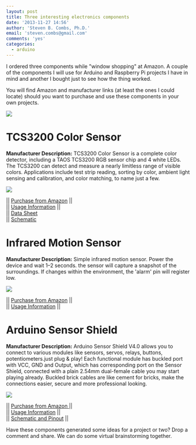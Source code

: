 ```yaml
---
layout: post
title: Three interesting electronics components
date: '2013-11-27 14:56'
author: 'Steven B. Combs, Ph.D.'
email: 'steven.combs@gmail.com'
comments: 'yes'
categories:
  - arduino
---
```


I ordered three components while "window shopping" at Amazon. A couple of the components I will use for Arduino and Raspberry Pi projects I have in mind and another I bought just to see how the thing worked.

You will find Amazon and manufacturer links (at least the ones I could locate) should you want to purchase and use these components in your own projects.

![][1]

# TCS3200 Color Sensor
**Manufacturer Description:** TCS3200 Color Sensor is a complete color detector, including a TAOS TCS3200 RGB sensor chip and 4 white LEDs. The TCS3200 can detect and measure a nearly limitless range of visible colors. Applications include test strip reading, sorting by color, ambient light sensing and calibration, and color matching, to name just a few.

![][2]

|| [Purchase from Amazon][3] ||<br>|| [Usage Information][4] ||<br>|| [Data Sheet][5]<br>|| [Schematic][6]

# Infrared Motion Sensor
**Manufacturer Description:** Simple infrared motion sensor. Power the device and wait 1–2 seconds. the sensor will capture a snapshot of the surroundings. If changes within the environment, the 'alarm' pin will register low.

![][7]

|| [Purchase from Amazon][8] ||<br>|| [Usage Information][9] ||

# Arduino Sensor Shield
**Manufacturer Description:** Arduino Sensor Shield V4.0 allows you to connect to various modules like sensors, servos, relays, buttons, potentiometers.just plug & play! Each functional module has buckled port with VCC, GND and Output, which has corresponding port on the Sensor Shield, connected with a plain 2.54mm dual-female cable you may start playing already. Buckled brick cables are like cement for bricks, make the connections easier, secure and more professional looking.

![][10]

|| [Purchase from Amazon ][11] ||<br>|| [Usage Information][12] ||<br>|| [Schematic and Pinout][13] ||

Have these components generated some ideas for a project or two? Drop a comment and share. We can do some virtual brainstorming together.

[1]: http://2.bp.blogspot.com/-a0seywxOMis/UpZ5wwPlPnI/AAAAAAABNDI/vpwKl5AyNoA/s1600/photo+1.JPG
[2]: http://3.bp.blogspot.com/-Qd5DchIfslQ/UpZ3EDW0hBI/AAAAAAABNCs/tYD0h_OierU/s1600/TCS3200+Color+Sensor.jpg
[3]: http://www.amazon.com/gp/product/B008F7K168/ref=as_li_ss_tl?ie=UTF8&camp=1789&creative=390957&creativeASIN=B008F7K168&linkCode=as2&tag=stevenccom-20
[4]: http://www.dfrobot.com/wiki/index.php?title=TCS3200_Color_Sensor_(SKU:SEN0101)
[5]: http://www.dfrobot.com/image/data/SEN0101/TCS3200%20TCS3210.pdf
[6]: http://www.dfrobot.com/image/data/SEN0101/TCS3200%20Sch.pdf
[7]: http://4.bp.blogspot.com/-YMEw8rOBcNY/UpZ3JTYAzCI/AAAAAAABNC0/Py8bv0VyTyA/s1600/HC-SR501+Human+Sensor+Module+Pyroelectric+Infrared.jpg
[8]: http://www.amazon.com/gp/product/B007XQRKD4/ref=as_li_ss_tl?ie=UTF8&camp=1789&creative=390957&creativeASIN=B007XQRKD4&linkCode=as2&tag=stevenccom-20
[9]: http://www.dfrobot.com/wiki/index.php?title=Digital_Infrared_motion_sensor_(SKU:SEN0018)
[10]: http://3.bp.blogspot.com/-hqjYUlazWVA/UpZ3R7YSdRI/AAAAAAABNC8/McQmrUTWgxY/s1600/Arduino+Sensor+Shield.jpg
[11]: http://www.amazon.com/gp/product/B006TQ314G/ref=as_li_ss_tl?ie=UTF8&camp=1789&creative=390957&creativeASIN=B006TQ314G&linkCode=as2&tag=stevenccom-20
[12]: http://www.sainsmart.com/sainsmart-sensor-shield-v4-module-for-arduino-duemilanove-uno-mega2560-atmel.html
[13]: http://www.sainsmart.com/zen/documents/20-011-904/Pinout.png
